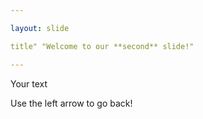 ```yaml
---

layout: slide

title" "Welcome to our **second** slide!"

---
```


Your text

Use the left arrow to go back!
